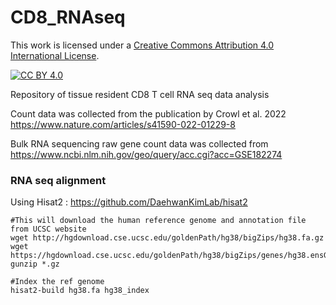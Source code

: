 # CD8_RNAseq

This work is licensed under a
[Creative Commons Attribution 4.0 International License][cc-by].

[![CC BY 4.0][cc-by-image]][cc-by]

[cc-by]: http://creativecommons.org/licenses/by/4.0/
[cc-by-image]: https://i.creativecommons.org/l/by/4.0/88x31.png
[cc-by-shield]: https://img.shields.io/badge/License-CC%20BY%204.0-lightgrey.svg

Repository of tissue resident CD8 T cell RNA seq data analysis

Count data was collected from the publication by Crowl et al. 2022
https://www.nature.com/articles/s41590-022-01229-8 

Bulk RNA sequencing raw gene count data was collected from https://www.ncbi.nlm.nih.gov/geo/query/acc.cgi?acc=GSE182274




### RNA seq alignment

Using Hisat2 : https://github.com/DaehwanKimLab/hisat2

```
#This will download the human reference genome and annotation file from UCSC website
wget http://hgdownload.cse.ucsc.edu/goldenPath/hg38/bigZips/hg38.fa.gz
wget https://hgdownload.cse.ucsc.edu/goldenPath/hg38/bigZips/genes/hg38.ensGene.gtf.gz
gunzip *.gz

#Index the ref genome
hisat2-build hg38.fa hg38_index
```

